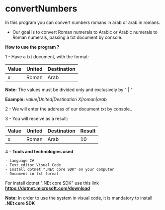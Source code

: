 # convertNumbers
In this program you can convert numbers romans in arab or arab in romans.

* Our goal is to convert Roman numerals to Arabic or Arabic numerals to Roman numerals, passing a txt document by console.

**How to use the program ?** 

1 - Have a txt document, with the format: 

| Value | United | Destination |
| ----- | ---- | ----|
| x | Roman | Arab |

**Note:** The values must be divided only and exclusively by " | "

**Example:** *value|United|Destination*
             *X|roman|arab*
 
2 - We will enter the address of our document txt by console..

3 - You will receive as a result: 

| Value | United | Destination | Result  |
| ----- | ---- | ---- | ---- |
| x | Roman | Arab |  10  |

4 - **Tools and technologies used**

    - Language C# 
    - Text editor Visual Code 
    - Install dotnet ".NEt core SDK" on your computer
    - Document in txt format 

For install dotnet ".NEt core SDK" use this link **https://dotnet.microsoft.com/download**

**Note:** In order to use the system in visual code, it is mandatory to install **.NEt core SDK**
